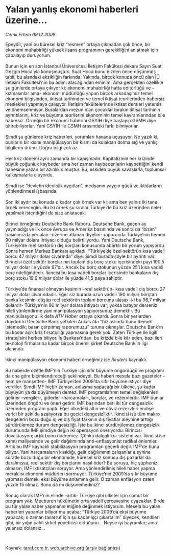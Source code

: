 # Yalan yanlış ekonomi haberleri üzerine...

*Cemil Ertem 09.12.2008*

<div class="taraf_structure_2col_1zq">
<div class="margen_n">



 <p>Epeydir, yani bu küresel kriz “resmen” ortaya çıkmadan çok önce, bir ekonomi muhabirliği yüksek lisans programının gerekliliğini anlatmak için çabalayıp duruyorum. <br/><br/>Bunun için en son İstanbul Üniversitesi İletişim Fakültesi dekanı Sayın Suat Gezgin Hoca’yla konuşmuştuk. Suat Hoca bunu bizden önce düşünmüş tabii; bu alandaki eksikliğin farkında. Yakında, birçok konuda öncü olan İÜ İletişim Fakültesi’nin bu adımı atacağından eminim. Ama gerçekten özellikle şu günlerde ortaya çıkıyor ki; ekonomi muhabirliği hatta editörlüğü ve –kızmasınlar ama- ekonomi müdürlüğü yapan birçok arkadaşımız temel ekonomi bilgisinden, iktisat tarihinden ve temel iktisat teorilerinden habersiz meslekleri yapmaya çalışıyor. İletişim fakültelerinde iktisat dersleri yetersiz ve önemsenmiyor. Buralardan mezun olan çocuklar bırakın iktisat tarihinin ayrıntılarını, kriz ve büyüme teorilerini ekonominin temel kavramlarından bile habersiz. Örneğin bir ekonomi haberini GSYİH diye başlayıp GSMH diye bitirebiliyorlar. Yani GSYİH ile GSMH arasındaki farkı bilmiyorlar. <br/><br/>Şimdi şu günlerde kriz haberleri, yorumları havada uçuşuyor. Ne yazık ki, bunların bir kısmı manipülasyon bir kısmı da kulaktan dolma sığ ve yanlış bilgilerin ürünü. Doğru bilgi çok az. <br/><br/>Her kriz dönemi aynı zamanda bir kapışmadır. Kapitalizmin her krizinde büyük çoğunluk kaybeder ama her zaman kaybedenlerin kaybettiğini kendi hanesine yazan bir azınlık olmuştur. Bu, eskiden büyük savaşlarla, toplumsal kalkışmalarla oluyordu. <br/><br/>Şimdi ise “devletin ideolojik aygıtları”, medyanın yaygın gücü ve iktidarların yönlendirmesi işbaşında. <br/><br/>Son iki aydır bu konuda o kadar çok örnek var ki; ama ben yalnız iki tane örnek vereceğim. Bu iki örnek şu sıralar Türkiye’de bu kriz üzerinden neler yapılmak istendiğini de size anlatacak. <br/><br/>Birinci örneğimiz Deutsche Bank Raporu. Deutsche Bank, geçen ay yayınladığı ve ilk önce Avrupa ve Amerika basınında ve sonra da “bizim” basınımızda yer alan –üzerine atlanan diyelim- raporunda Türkiye’nin hemen 90 milyar dolara ihtiyacı olduğu belirtiliyordu. Yani Deutsche Bank, Türkiye’de reel sektörün dış borçları konusunda abartılı bir yorum yapıyordu. Sonra hemen Merkez Bankası açıkladı, “Türkiye’de özel sektörün kısa vadeli borcu 47 milyar dolar civarında” diye. Şimdi burada şöyle bir ayrıntı var: Birincisi özel sektör borçlarının toplam dış borç stoku içerisindeki payı 190,5 milyar dolar ile yüzde 67’dir. Ancak bu borç stokunun yüzde 25’i kısa vadeli borç niteliğindedir. İkincisi bu kısa vadeli borçlar içerisinde bankaların dış borç stoku 19,9 milyar dolar ile yüzde 41,5 paya sahiptir. <br/><br/>Türkiye’de finansal olmayan kesimin –reel sektörün- kısa vadeli dış borcu 27 milyar dolar civarındadır. Eğer siz burada uzun vadeli 190 milyar borçtan banka kesimini düşüp reel sektörün toplam borcuna ulaşıp –ki bu 96,7 milyar dolardır- Türkiye’nin 90 milyar dolara ihtiyacı var; yoksa batıyor derseniz hileli yönlendirme yani manipülasyon yapıyorsunuz demektir. Bu manipülasyonu ilk defa <i>ATV Haber</i> ortaya çıkardı. Sonra bir yerlerden duyduk ki Deutsche Bank yetkileri Ankara’da “biz aslında bunu demek istemedik; basın çarpıtmış raporumuzu” turuna çıkmışlar. Deutsche Bank’ın bu kadar açık kriz fırsatçılığı yapmasına gerek yok. Zaten Türkiye ile ilgili stratejisini herkes biliyor. İş Bankası’ndan, bu krizde bile kâr eden, bazı ileri teknoloji firmalarına kadar birçok önemli şirket Deutsche Bank’ın ilgi alanında. <br/><br/>İkinci manipülasyon ekonomi haberi örneğimiz ise <i>Reuters</i> kaynaklı. <br/><br/>Bu haberde özetle IMF’nin Türkiye için sıfır büyüme öngördüğü ve programı da ona göre biçimlendireceği şeklindeydi. Bu haberi mesela bazı gazeteler –hem de manşetten- IMF Türkiye’den 2009’da sıfır büyüme istiyor diye verdiler. Şimdi IMF hiçbir zaman, anlaşma yapacağı bir ülkeye, şu kadar büyüyün ya da büyümeyin demez. IMF programlarının temel değişkenleri gelirler –vergiler-, giderler –harcamalar-, borçlar, ve rezervlerdir. IMF bunlar üzerinden öngörü ve öneri getirir. IMF başından beri iki tür dengesizlik üzerinden program yaptı. Eğer ülkedeki altın ve döviz rezervleri endişe verici bir şekilde azalıyorsa bu geçici dengesizliktir. İkincisi ise tüm makro dengelerin bozulduğu iç ve dış fiyat farkının dış fiyatlar aleyhine arttığı sürdürülemez durum dengesizliği. İşte bu ikinci sürdürülemez dengesizlik durumunda IMF şimdiye değin iki operasyon öneriyordu: Birincisi devalüasyon; artık bunu öneremez. Çünkü dalgalı kur sistemi var. İkincisi ise kamu maliyesinde ve gelir dağılımında anti-enflasyonist radikal önlemler. Artık bu IMF kaynaklı stabilizasyon programları geçerli değil. IMF’de bunu biliyor. Yani harcamaların kısıldığı, gelir dağılımının çalışanlar aleyhine süratle bozulduğu bir ekonomide, küresel kriz sonucu dış pazarlar da daralmışsa, reel sektör dış borçlarını nasıl öder? Bu soruyu, hiç şüpheniz olmasın, IMF iktisatçıları soruyor. Ama yönlendirilmiş hileli haber yapma meraklısı ekonomi müdürleri sormuyor. Türkiye’nin 2009’da sıfır büyüme yapması demek; eksi büyüme anlamına gelir. O zaman enflasyon zaten yüzde 15 olmaz. Bunu da mı düşünemediniz? <br/><br/>Sonuç olarak IMF’nin elinde –artık- Türkiye gibi ülkeler için somut bir program yok. Mecburen hükümetin orta vadeli çerçevesine uyacaklar. Birde bu tür yalan haber yapmanın etiğine değinmek istiyorum. Mesela bu yalan haberleri yapanlar biliyor mu acaba; “Türkiye 2009’da eksi büyüme yapacak; o zaman tasarruf için şu kadar işçi çıkartalım” diyecek, kendileri gibi, bir yığın cahil şirket yöneticisi olduğunu... Neyse iyi bayramlar; ama yalansız dolansız... </p>

<br/>


<div id="taraf_not">
</div>

</div>


</div>

Kaynak: [taraf.com.tr](http://taraf.com.tr:80/makale/3031.htm), [web.archive.org (arşiv bağlantısı)](http://web.archive.org/web/20090220195535/http://taraf.com.tr:80/makale/3031.htm)
